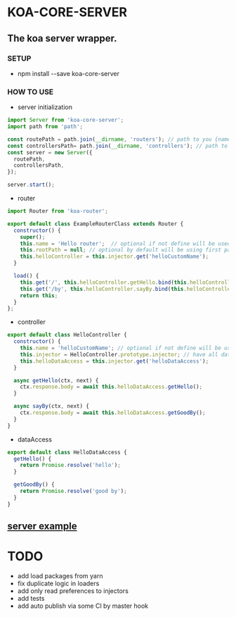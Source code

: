 # KOA-CORE-SERVER
The koa server wrapper.
---

### SETUP
* npm install --save koa-core-server

### HOW TO USE
* server initialization
```javascript
import Server from 'koa-core-server';
import path from 'path';

const routePath = path.join(__dirname, 'routers'); // path to you {name}.route.js
const controllersPath= path.join(__dirname, 'controllers'); // path to you {name}.controller.js
const server = new Server({
  routePath,
  controllersPath,
});

server.start();
```

* router
```javascript
import Router from 'koa-router';

export default class ExampleRouterClass extends Router {
  constructor() {
    super();
    this.name = 'Hello router';  // optional if not define will be used file name"
    this.rootPath = null; // optional by default will be using first part of the file name
    this.helloController = this.injector.get('helloCustomName');
  }

  load() {
    this.get('/', this.helloController.getHello.bind(this.helloController));
    this.get('/by', this.helloController.sayBy.bind(this.helloController));
    return this;
  }
};
```

* controller
```javascript
export default class HelloController {
  constructor() {
    this.name = 'helloCustomName'; // optional if not define will be using file name in "helloController" format
    this.injector = HelloController.prototype.injector; // have all dataAccess
    this.helloDataAccess = this.injector.get('helloDataAccess');
  }

  async getHello(ctx, next) {
    ctx.response.body = await this.helloDataAccess.getHello();
  }

  async sayBy(ctx, next) {
    ctx.response.body = await this.helloDataAccess.getGoodBy();
  }
}
```

* dataAccess
```javascript
export default class HelloDataAccess {
  getHello() {
    return Promise.resolve('hello');
  }

  getGoodBy() {
    return Promise.resolve('good by');
  }
}
```
[server example](https://github.com/tttmaximttt/koa-core-server/tree/master/example)
-----------

# TODO
* add load packages from yarn
* fix duplicate logic in loaders
* add only read preferences to injectors 
* add tests
* add auto publish via some CI by master hook
